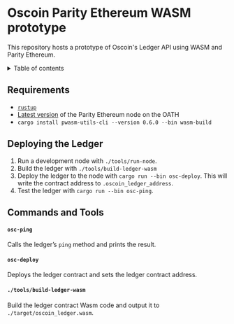 Oscoin Parity Ethereum WASM prototype
=====================================

This repository hosts a prototype of Oscoin's Ledger API using WASM and Parity Ethereum.

<details>
  <summary>Table of contents</summary>

<!-- toc -->

- [Requirements](#requirements)
- [Deploying the Ledger](#deploying-the-ledger)
- [Commands and Tools](#commands-and-tools)

<!-- tocstop -->

</details>


Requirements
------------

* [`rustup`](https://github.com/rust-lang/rustup.rs/)
* [Latest version][peth-release] of the Parity Ethereum node on the OATH
* `cargo install pwasm-utils-cli --version 0.6.0 --bin wasm-build`

[peth-release]: https://github.com/paritytech/parity-ethereum/releases/latest

Deploying the Ledger
--------------------

1. Run a development node with `./tools/run-node`.
1. Build the ledger with `./tools/build-ledger-wasm`
1. Deploy the ledger to the node with `cargo run --bin osc-deploy`. This will
   write the contract address to `.oscoin_ledger_address`.
1. Test the ledger with `cargo run --bin osc-ping`.

Commands and Tools
------------------

#### `osc-ping`

Calls the ledger’s `ping` method and prints the result.

#### `osc-deploy`

Deploys the ledger contract and sets the ledger contract address.

#### `./tools/build-ledger-wasm`

Build the ledger contract Wasm code and output it to `./target/oscoin_ledger.wasm`.
